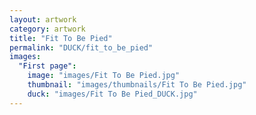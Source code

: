 ```yaml
---
layout: artwork
category: artwork
title: "Fit To Be Pied"
permalink: "DUCK/fit_to_be_pied"
images:
  "First page":
    image: "images/Fit To Be Pied.jpg"
    thumbnail: "images/thumbnails/Fit To Be Pied.jpg"
    duck: "images/Fit To Be Pied_DUCK.jpg"
---
```

